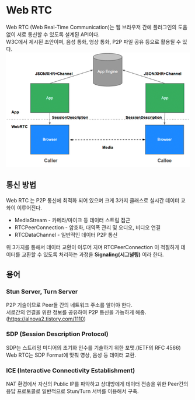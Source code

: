 # Web RTC
Web RTC (Web Real-Time Communication)는 웹 브라우저 간에 플러그인의 도움 없이 서로 통신할 수 있도록 설계된 API이다.  
W3C에서 제시된 초안이며, 음성 통화, 영상 통화, P2P 파일 공유 등으로 활용될 수 있다.
![1-1](data/1-1.png)

## 통신 방법
Web RTC 는 P2P 통신에 최적화 되어 있으며 크게 3가지 클래스로 
실시간 데이터 교화이 이루어진다.
* MediaStream - 카메라/마이크 등 데이터 스트림 접근
* RTCPeerConnection - 암호화, 대역폭 관리 및 오디오, 비디오 연결
* RTCDataChannel - 일반적인 데이터 P2P 통신

위 3가지를 통해서 데이터 교환이 이루어 지며 RTCPeerConnection 이 
적절하게 데이터를 교환할 수 있도록 처리하는 과정을 **Signaling(시그널링)** 이라 한다.

## 용어
### Stun Server, Turn Server
P2P 기술이므로 Peer들 간의 네트워크 주소를 알아야 한다.  
서로간의 연결을 위한 정보를 공유하여 P2P 통신을 가능하게 해줌.
(https://alnova2.tistory.com/1110)

### SDP (Session Description Protocol)
SDP는 스트리밍 미디어의 초기화 인수를 기술하기 위한 포맷.(IETF의 RFC 4566)  
Web RTC는 SDP Format에 맞춰 영상, 음성 등 데이터 교환.

### ICE (Interactive Connectivity Establishment)
NAT 환경에서 자신의 Public IP를 파악하고 상대방에게 데이터 전송을 위한 Peer간의  
응답 프로토콜로 일반적으로 Stun/Turn 서버를 이용해서 구축.  
